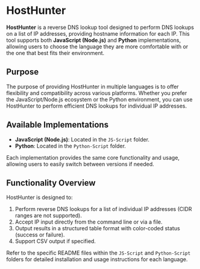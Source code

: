 # HostHunter

**HostHunter** is a reverse DNS lookup tool designed to perform DNS lookups on a list of IP addresses, providing hostname information for each IP. This tool supports both **JavaScript (Node.js)** and **Python** implementations, allowing users to choose the language they are more comfortable with or the one that best fits their environment.

## Purpose

The purpose of providing HostHunter in multiple languages is to offer flexibility and compatibility across various platforms. Whether you prefer the JavaScript/Node.js ecosystem or the Python environment, you can use HostHunter to perform efficient DNS lookups for individual IP addresses.

## Available Implementations

- **JavaScript (Node.js)**: Located in the `JS-Script` folder.
- **Python**: Located in the `Python-Script` folder.

Each implementation provides the same core functionality and usage, allowing users to easily switch between versions if needed.

## Functionality Overview

HostHunter is designed to:
1. Perform reverse DNS lookups for a list of individual IP addresses (CIDR ranges are not supported).
2. Accept IP input directly from the command line or via a file.
3. Output results in a structured table format with color-coded status (success or failure).
4. Support CSV output if specified.

Refer to the specific README files within the `JS-Script` and `Python-Script` folders for detailed installation and usage instructions for each language.
